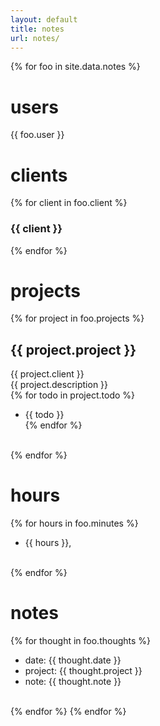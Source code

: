 ```yaml
---
layout: default
title: notes
url: notes/
---
```

{% for foo in site.data.notes %}  
# users  
{{ foo.user }}  
# clients  
{% for client in foo.client %}
### {{ client }}    
{% endfor %}
# projects  
{% for project in foo.projects %}  
## {{ project.project }}  
{{ project.client }}  
{{ project.description }}  
{% for todo in project.todo %}  
- {{ todo }}  
{% endfor %}  
<br>
{% endfor %}  

# hours   
   
{% for hours in foo.minutes %}  
- {{ hours }},   
<br>  
{% endfor %}  

# notes  

{% for thought in foo.thoughts %}  
- date: {{ thought.date }}  
- project: {{ thought.project }}  
- note: {{ thought.note }}  
<br>    
{% endfor %}  
{% endfor %}  
